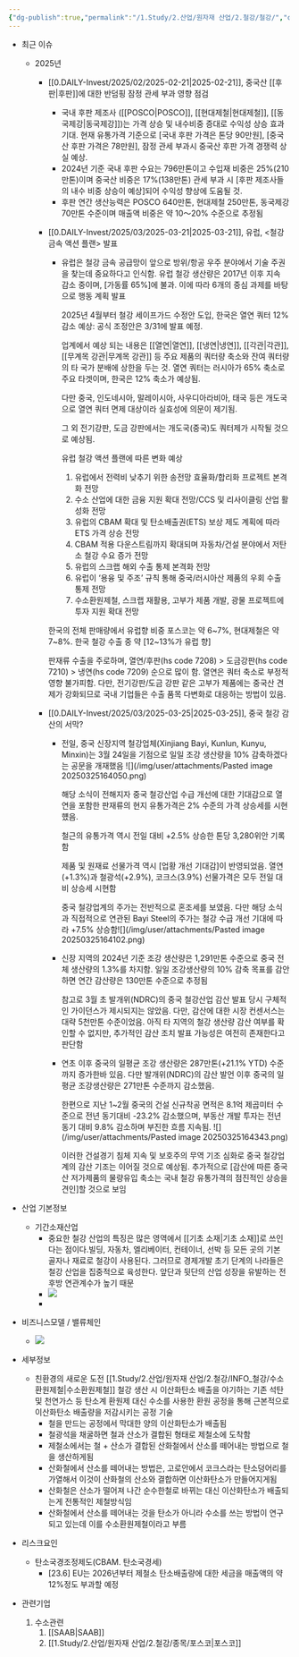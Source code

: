 ```yaml
---
{"dg-publish":true,"permalink":"/1.Study/2.산업/원자재 산업/2.철강/철강/","created":"2024-11-20T21:02:28.865+09:00","updated":"2025-06-03T20:07:20.640+09:00"}
---
```




- 최근 이슈
	- 2025년
		- [[0.DAILY-Invest/2025/02/2025-02-21\|2025-02-21]], 중국산 [[후판\|후판]]에 대한 반덤핑 잠정 관세 부과 영향 점검
			- 국내 후판 제조사 ([[POSCO\|POSCO]], [[현대제철\|현대제철]], [[동국제강\|동국제강]])는 가격 상승 및 내수비중 증대로 수익성 상승 효과 기대. 현재 유통가격 기준으로 [국내 후판 가격은 톤당 90만원], [중국산 후판 가격은 78만원], 잠정 관세 부과시 중국산 후판 가격 경쟁력 상실 예상.
			- 2024년 기준 국내 후판 수요는 796만톤이고 수입재 비중은 25%(210만톤)이며 중국산 비중은 17%(138만톤) 관세 부과 시 [후판 제조사들의 내수 비중 상승이 예상]되어 수익성 향상에 도움될 것. 
			- 후판 연간 생산능력은 POSCO 640만톤, 현대제철 250만톤, 동국제강 70만톤 수준이며 매출액 비중은 약 10〜20% 수준으로 추정됨
			  
		- [[0.DAILY-Invest/2025/03/2025-03-21\|2025-03-21]], 유럽, <철강 금속 액션 플랜> 발표
			- 유럽은 철강 금속 공급망이 앞으로 방위/항공 우주 분야에서 기술 주권을 찾는데 중요하다고 인식함. 유럽 철강 생산량은 2017년 이후 지속 감소 중이며, [가동률 65%]에 불과. 이에 따라 6개의 중심 과제를 바탕으로 행동 계획 발표
			  
			  2025년 4월부터 철강 세이프가드 수정안 도입, 한국은 열연 쿼터 12% 감소 예상: 공식 조정안은 3/31에 발표 예정. 
			  
			  업계에서 예상 되는 내용은 [[열연\|열연]], [[냉연\|냉연]], [[각관\|각관]], [[무계목 강관\|무계목 강관]] 등 주요 제품의 쿼터량 축소와 잔여 쿼터량의 타 국가 분배에 상한을 두는 것. 열연 쿼터는 러시아가 65% 축소로 주요 타겟이며, 한국은 12% 축소가 예상됨. 
			  
			  다만 중국, 인도네시아, 말레이시아, 사우디아라비아, 태국 등은 개도국으로 열연 쿼터 면제 대상이라 실효성에 의문이 제기됨. 
			  
			  그 외 전기강판, 도금 강판에서는 개도국(중국)도 쿼터제가 시작될 것으로 예상됨.
			  
			  유럽 철강 액션 플랜에 따른 변화 예상
				1) 유럽에서 전력비 낮추기 위한 송전망 효율화/합리화 프로젝트 본격화 전망
				2) 수소 산업에 대한 금융 지원 확대 전망/CCS 및 리사이클링 산업 활성화 전망
				3) 유럽의 CBAM 확대 및 탄소배출권(ETS) 보상 제도 계획에 따라 ETS 가격 상승 전망
				4) CBAM 적용 다운스트림까지 확대되며 자동차/건설 분야에서 저탄소 철강 수요 증가 전망
				5) 유럽의 스크랩 해외 수출 통제 본격화 전망
				6) 유럽이 ‘용융 및 주조’ 규칙 통해 중국/러시아산 제품의 우회 수출 통제 전망
				7) 수소환원제철, 스크랩 재활용, 고부가 제품 개발, 광물 프로젝트에 투자 지원 확대 전망
			
			 한국의 전체 판매량에서 유럽향 비중 포스코는 약 6~7%, 현대제철은 약 7~8%. 한국 철강 수출 중 약 [12~13%가 유럽 향]
			 
			 판재류 수출을 주로하며, 열연/후판(hs code 7208) > 도금강판(hs code 7210) > 냉연(hs code 7209) 순으로 많이 함. 열연은 쿼터 축소로 부정적 영향 불가피함. 다만, 전기강판/도금 강판 같은 고부가 제품에는 중국산 견제가 강화되므로 국내 기업들은 수출 품목 다변화로 대응하는 방법이 있음.
		- [[0.DAILY-Invest/2025/03/2025-03-25\|2025-03-25]], 중국 철강 감산의 서막?
			- 전일, 중국 신장지역 철강업체(Xinjiang Bayi, Kunlun, Kunyu, Minxin)는 3월 24일을 기점으로 일일 조강 생산량을 10% 감축하겠다는 공문을 개재했음 ![](/img/user/attachments/Pasted image 20250325164050.png)
			  
			  해당 소식이 전해지자 중국 철강산업 수급 개선에 대한 기대감으로 열연을 포함한 판재류의 현지 유통가격은 2% 수준의 가격 상승세를 시현헀음.  
			  
			  철근의 유통가격 역시 전일 대비 +2.5% 상승한 톤당 3,280위안 기록함
			  
			  제품 및 원재료 선물가격 역시 [업황 개선 기대감]이 반영되었음. 열연(+1.3%)과 철광석(+2.9%), 코크스(3.9%) 선물가격은 모두 전일 대비 상승세 시현함
			  
			  중국 철강업계의 주가는 전반적으로 혼조세를 보였음. 다만 해당 소식과 직접적으로 연관된 Bayi Steel의 주가는 철강 수급 개선 기대에 따라 +7.5% 상승함![](/img/user/attachments/Pasted image 20250325164102.png)
			  
			- 신장 지역의 2024년 기준 조강 생산량은 1,291만톤 수준으로 중국 전체 생산량의 1.3%를 차지함. 일일 조강생산량의 10% 감축 목표를 감안하면 연간 감산량은 130만톤 수준으로 추정됨
			  
			  참고로 3월 초 발개위(NDRC)의 중국 철강산업 감산 발표 당시 구체적인 가이던스가 제시되지는 않았음. 다만, 감산에 대한 시장 컨센서스는 대략 5천만톤 수준이었음. 아직 타 지역의 철강 생산량 감산 여부를 확인할 수 없지만, 추가적인 감산 조치 발표 가능성은 여전히 존재한다고 판단함
			  
			- 연초 이후 중국의 일평균 조강 생산량은 287만톤(+21.1% YTD) 수준까지 증가한바 있음. 다만 발개위(NDRC)의 감산 발언 이후 중국의 일평균 조강생산량은 271만톤 수준까지 감소했음. 
			  
			  한편으로 지난 1~2월 중국의 건설 신규착공 면적은 8.1억 제곱미터 수준으로 전년 동기대비 -23.2% 감소했으며, 부동산 개발 투자는 전년 동기 대비 9.8% 감소하며 부진한 흐름 지속됨. ![](/img/user/attachments/Pasted image 20250325164343.png)
			  
			  이러한 건설경기 침체 지속 및 보호주의 무역 기조 심화로 중국 철강업계의 감산 기조는 이어질 것으로 예상됨. 추가적으로 [감산에 따른 중국산 저가제품의 물량유입 축소는 국내 철강 유통가격의 점진적인 상승을 견인]할 것으로 보임



- 산업 기본정보
	- 기간소재산업
		- 중요한 철강 산업의 특징은 많은 영역에서 [[기초 소재\|기초 소재]]로 쓰인다는 점이다.빌딩, 자동차, 엘리베이터, 컨테이너, 선박 등 모든 곳의 기본 골자나 재료로 철강이 사용된다. 그러므로 경제개발 초기 단계의 나라들은 철강 산업을 집중적으로 육성한다. 앞단과 뒷단의 산업 성장을 유발하는 전후방 연관계수가 높기 때문
		- ![](https://i.imgur.com/oAcIS1c.png)
		- 






- 비즈니스모델 / 밸류체인
	- ![](https://i.imgur.com/SRD2tIO.png)





- 세부정보
	- 친환경의 새로운 도전 [[1.Study/2.산업/원자재 산업/2.철강/INFO_철강/수소환원제철\|수소환원제철]]
		철강 생산 시 이산화탄소 배출을 야기하는 기존 석탄 및 천연가스 등 탄소계 환원제 대신 수소를 사용한 환원 공정을 통해 근본적으로 이산화탄소 배출량을 저감시키는 공정 기술
		- 철을 만드는 공정에서 막대한 양의 이산화탄소가 배출됨
		- 철광석을 채굴하면 철과 산소가 결합된 형태로 제철소에 도착함
		- 제철소에서는 철 + 산소가 결합된 산화철에서 산소를 떼어내는 방법으로 철을 생산하게됨
		- 산화철에서 산소를 떼어내는 방법은, 고로안에서 코크스라는 탄소덩어리를 가열해서 이것이 산화철의 산소와 결합하면 이산화탄소가 만들어지게됨
		- 산화철은 산소가 떨어져 나간 순수한철로 바뀌는 대신 이산화탄소가 배출되는게 전통적인 제철방식임
		- 산화철에서 산소를 떼어내는 것을 탄소가 아니라 수소를 쓰는 방법이 연구되고 있는데 이를 수소환원제철이라고 부름



- 리스크요인
	- 탄소국경조정제도(CBAM. 탄소국경세)
		- [23.6] EU는 2026년부터 제철소 탄소배출량에 대한 세금을 매출액의 약 12%정도 부과할 예정




- 관련기업
	1. 수소관련
		1. [[SAAB\|SAAB]]
		2. [[1.Study/2.산업/원자재 산업/2.철강/종목/포스코\|포스코]]